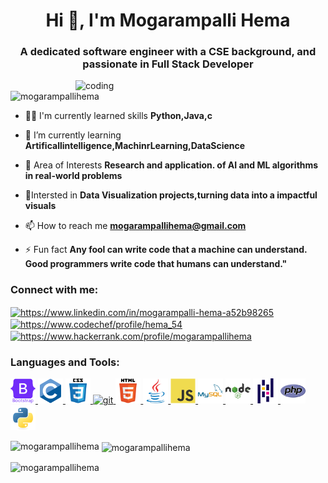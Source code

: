 <h1 align="center">Hi 👋, I'm Mogarampalli Hema</h1>
<h3 align="center">A dedicated software engineer with a CSE background, and passionate in Full Stack Developer</h3>
<img  align="right" alt="coding" width=400 src="https://camo.githubusercontent.com/a69ef1e4a173201181c22ac940c8b17935229d4d45ac5276631cbf4ba3d21db4/68747470733a2f2f6d69722d73332d63646e2d63662e626568616e63652e6e65742f70726f6a6563745f6d6f64756c65732f646973702f3630313031343131363737303437352e363036386265666634363430612e676966">

<p align="left"> <img src="https://komarev.com/ghpvc/?username=mogarampallihema&label=Profile%20views&color=0e75b6&style=flat" alt="mogarampallihema" /> </p>

- 👨‍💻 I'm currently learned skills **Python,Java,c**

- 🌱 I’m currently learning **Artificallintelligence,MachinrLearning,DataScience**

- 👯 Area of Interests **Research and application. of AI and ML algorithms in real-world problems**

- 📄Intersted in **Data Visualization projects,turning data into a impactful visuals**

- 📫 How to reach me **mogarampallihema@gmail.com**

- ⚡ Fun fact **Any fool can write code that a machine can understand. Good programmers write code that humans can understand."**

<h3 align="left">Connect with me:</h3>
<p align="left">
<a href="https://linkedin.com/in/https://www.linkedin.com/in/mogarampalli-hema-a52b98265" target="blank"><img align="center" src="https://raw.githubusercontent.com/rahuldkjain/github-profile-readme-generator/master/src/images/icons/Social/linked-in-alt.svg" alt="https://www.linkedin.com/in/mogarampalli-hema-a52b98265" height="30" width="40" /></a>
<a href="https://www.codechef.com/users/https://www.codechef/profile/hema_54" target="blank"><img align="center" src="https://cdn.jsdelivr.net/npm/simple-icons@3.1.0/icons/codechef.svg" alt="https://www.codechef/profile/hema_54" height="30" width="40" /></a>
<a href="https://www.hackerrank.com/https://www.hackerrank.com/profile/mogarampallihema" target="blank"><img align="center" src="https://raw.githubusercontent.com/rahuldkjain/github-profile-readme-generator/master/src/images/icons/Social/hackerrank.svg" alt="https://www.hackerrank.com/profile/mogarampallihema" height="30" width="40" /></a>
</p>

<h3 align="left">Languages and Tools:</h3>
<p align="left"> <a href="https://getbootstrap.com" target="_blank" rel="noreferrer"> <img src="https://raw.githubusercontent.com/devicons/devicon/master/icons/bootstrap/bootstrap-plain-wordmark.svg" alt="bootstrap" width="40" height="40"/> </a> <a href="https://www.cprogramming.com/" target="_blank" rel="noreferrer"> <img src="https://raw.githubusercontent.com/devicons/devicon/master/icons/c/c-original.svg" alt="c" width="40" height="40"/> </a> <a href="https://www.w3schools.com/css/" target="_blank" rel="noreferrer"> <img src="https://raw.githubusercontent.com/devicons/devicon/master/icons/css3/css3-original-wordmark.svg" alt="css3" width="40" height="40"/> </a> <a href="https://git-scm.com/" target="_blank" rel="noreferrer"> <img src="https://www.vectorlogo.zone/logos/git-scm/git-scm-icon.svg" alt="git" width="40" height="40"/> </a> <a href="https://www.w3.org/html/" target="_blank" rel="noreferrer"> <img src="https://raw.githubusercontent.com/devicons/devicon/master/icons/html5/html5-original-wordmark.svg" alt="html5" width="40" height="40"/> </a> <a href="https://www.java.com" target="_blank" rel="noreferrer"> <img src="https://raw.githubusercontent.com/devicons/devicon/master/icons/java/java-original.svg" alt="java" width="40" height="40"/> </a> <a href="https://developer.mozilla.org/en-US/docs/Web/JavaScript" target="_blank" rel="noreferrer"> <img src="https://raw.githubusercontent.com/devicons/devicon/master/icons/javascript/javascript-original.svg" alt="javascript" width="40" height="40"/> </a> <a href="https://www.mysql.com/" target="_blank" rel="noreferrer"> <img src="https://raw.githubusercontent.com/devicons/devicon/master/icons/mysql/mysql-original-wordmark.svg" alt="mysql" width="40" height="40"/> </a> <a href="https://nodejs.org" target="_blank" rel="noreferrer"> <img src="https://raw.githubusercontent.com/devicons/devicon/master/icons/nodejs/nodejs-original-wordmark.svg" alt="nodejs" width="40" height="40"/> </a> <a href="https://pandas.pydata.org/" target="_blank" rel="noreferrer"> <img src="https://raw.githubusercontent.com/devicons/devicon/2ae2a900d2f041da66e950e4d48052658d850630/icons/pandas/pandas-original.svg" alt="pandas" width="40" height="40"/> </a> <a href="https://www.php.net" target="_blank" rel="noreferrer"> <img src="https://raw.githubusercontent.com/devicons/devicon/master/icons/php/php-original.svg" alt="php" width="40" height="40"/> </a> <a href="https://www.python.org" target="_blank" rel="noreferrer"> <img src="https://raw.githubusercontent.com/devicons/devicon/master/icons/python/python-original.svg" alt="python" width="40" height="40"/> </a> </p>

<p><img align="left" src="https://github-readme-stats.vercel.app/api/top-langs?username=mogarampallihema&show_icons=true&locale=en&layout=compact" alt="mogarampallihema" /></p>

<p>&nbsp;<img align="center" src="https://github-readme-stats.vercel.app/api?username=mogarampallihema&show_icons=true&locale=en" alt="mogarampallihema" /></p>

<p><img align="center" src="https://github-readme-streak-stats.herokuapp.com/?user=mogarampallihema&" alt="mogarampallihema" /></p>
